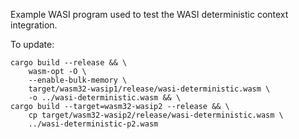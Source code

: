Example WASI program used to test the WASI deterministic context integration.

To update:

```shell
cargo build --release && \
    wasm-opt -O \
    --enable-bulk-memory \
    target/wasm32-wasip1/release/wasi-deterministic.wasm \
    -o ../wasi-deterministic.wasm && \
cargo build --target=wasm32-wasip2 --release && \
    cp target/wasm32-wasip2/release/wasi-deterministic.wasm \
    ../wasi-deterministic-p2.wasm
```

